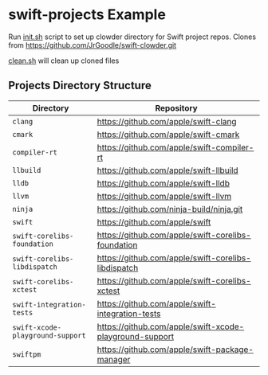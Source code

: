 # swift-projects Example

Run [init.sh](init.sh) script to set up clowder directory for Swift project repos. Clones from https://github.com/JrGoodle/swift-clowder.git

[clean.sh](clean.sh) will clean up cloned files

## Projects Directory Structure

| Directory | Repository |
|-----------|------------|
| `clang` | https://github.com/apple/swift-clang |
| `cmark` | https://github.com/apple/swift-cmark |
| `compiler-rt` | https://github.com/apple/swift-compiler-rt |
| `llbuild` | https://github.com/apple/swift-llbuild |
| `lldb` | https://github.com/apple/swift-lldb |
| `llvm` | https://github.com/apple/swift-llvm |
| `ninja` | https://github.com/ninja-build/ninja.git |
| `swift` | https://github.com/apple/swift |
| `swift-corelibs-foundation` | https://github.com/apple/swift-corelibs-foundation |
| `swift-corelibs-libdispatch` | https://github.com/apple/swift-corelibs-libdispatch |
| `swift-corelibs-xctest` | https://github.com/apple/swift-corelibs-xctest |
| `swift-integration-tests` | https://github.com/apple/swift-integration-tests |
| `swift-xcode-playground-support` | https://github.com/apple/swift-xcode-playground-support |
| `swiftpm` | https://github.com/apple/swift-package-manager |

